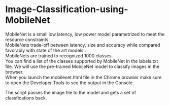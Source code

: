 # Image-Classification-using-MobileNet
MobileNet is a small low latency, low power model parametrized to meet the resource constraints.  
MobileNets  trade-off between latency, size and accuracy while compared favorably with state of the art models .  
MobileNets are trained to recognized 1000 classes.   
You can find a list of the classes supported by MobileNet in the labels.txt file.
We will use the pre-trained MobileNet model to classify images in the browser.  
When you launch the mobilenet.html file in the Chrome browser make sure to open the Developer Tools to see the output in the Console.  

The script passes the image file to the model and gets a set of classfications back.
